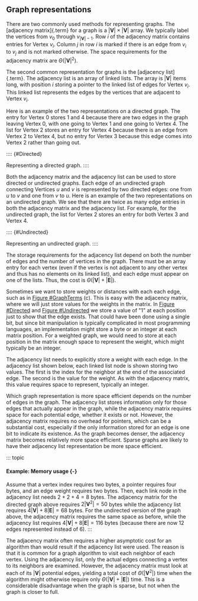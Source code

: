 
## Graph representations

There are two commonly used methods for representing graphs. The
[adjacency matrix]{.term} for a graph is a
$|\mathbf{V}| \times |\mathbf{V}|$ array. We typically label the
vertices from $v_0$ through $v_{|\mathbf{V}|-1}$. Row $i$ of the
adjacency matrix contains entries for Vertex $v_i$. Column $j$ in row
$i$ is marked if there is an edge from $v_i$ to $v_j$ and is not marked
otherwise. The space requirements for the adjacency matrix are
$\Theta(|\mathbf{V}|^2)$.

The second common representation for graphs is the
[adjacency list]{.term}. The adjacency list is
an array of linked lists. The array is $|\mathbf{V}|$ items long, with
position $i$ storing a pointer to the linked list of edges for Vertex
$v_i$. This linked list represents the edges by the vertices that are
adjacent to Vertex $v_i$.

Here is an example of the two representations on a directed graph. The
entry for Vertex 0 stores 1 and 4 because there are two edges in the
graph leaving Vertex 0, with one going to Vertex 1 and one going to
Vertex 4. The list for Vertex 2 stores an entry for Vertex 4 because
there is an edge from Vertex 2 to Vertex 4, but no entry for Vertex 3
because this edge comes into Vertex 2 rather than going out.

:::: {#Directed}
<inlineav id="GdirRepCON" src="Graph/GdirRepCON.js" name="Graph/GdirRepCON" links="Graph/GraphDefCON.css" static/>

Representing a directed graph.
::::

Both the adjacency matrix and the adjacency list can be used to store
directed or undirected graphs. Each edge of an undirected graph
connecting Vertices $u$ and $v$ is represented by two directed edges:
one from $u$ to $v$ and one from $v$ to $u$. Here is an example of the
two representations on an undirected graph. We see that there are twice
as many edge entries in both the adjacency matrix and the adjacency
list. For example, for the undirected graph, the list for Vertex 2
stores an entry for both Vertex 3 and Vertex 4.

:::: {#Undirected}
<inlineav id="GundirRepCON" src="Graph/GundirRepCON.js" name="Graph/GundirRepCON" links="Graph/GraphDefCON.css" static/>

Representing an undirected graph.
::::

The storage requirements for the adjacency list depend on both the
number of edges and the number of vertices in the graph. There must be
an array entry for each vertex (even if the vertex is not adjacent to
any other vertex and thus has no elements on its linked list), and each
edge must appear on one of the lists. Thus, the cost is
$\Theta(|\mathbf{V}| + |\mathbf{E}|)$.

Sometimes we want to store weights or distances with each each edge,
such as in [Figure #GraphTerms](#GraphTerms)
(c). This is easy with the adjacency matrix, where we will just store
values for the weights in the matrix. In
[Figure #Directed](#Directed) and
[Figure #Undirected](#Undirected) we store a value of
"1" at each position just to show that the edge exists. That could
have been done using a single bit, but since bit manipulation is
typically complicated in most programming languages, an implementation
might store a byte or an integer at each matrix position. For a weighted
graph, we would need to store at each position in the matrix enough
space to represent the weight, which might typically be an integer.

The adjacency list needs to explicitly store a weight with each edge. In
the adjacency list shown below, each linked list node is shown storing
two values. The first is the index for the neighbor at the end of the
associated edge. The second is the value for the weight. As with the
adjacency matrix, this value requires space to represent, typically an
integer.

<inlineav id="GweightedCON" src="Graph/GweightedCON.js" name="Graph/GweightedCON" links="Graph/GraphDefCON.css" static/>

Which graph representation is more space efficient depends on the number
of edges in the graph. The adjacency list stores information only for
those edges that actually appear in the graph, while the adjacency
matrix requires space for each potential edge, whether it exists or not.
However, the adjacency matrix requires no overhead for pointers, which
can be a substantial cost, especially if the only information stored for
an edge is one bit to indicate its existence. As the graph becomes
denser, the adjacency matrix becomes relatively more space efficient.
Sparse graphs are likely to have their adjacency list representation be
more space efficient.

::: topic
#### Example: Memory usage {-}

Assume that a vertex index requires two bytes, a pointer requires four
bytes, and an edge weight requires two bytes. Then, each link node in
the adjacency list needs $2 + 2 + 4 = 8$ bytes. The adjacency matrix for
the directed graph above requires $2 |\mathbf{V}^2| = 50$ bytes while
the adjacency list requires $4 |\mathbf{V}| + 8 |\mathbf{E}| = 68$
bytes. For the undirected version of the graph above, the adjacency
matrix requires the same space as before, while the adjacency list
requires $4 |\mathbf{V}| + 8 |\mathbf{E}| = 116$ bytes (because there
are now 12 edges represented instead of 6).
:::

The adjacency matrix often requires a higher asymptotic cost for an
algorithm than would result if the adjacency list were used. The reason
is that it is common for a graph algorithm to visit each neighbor of
each vertex. Using the adjacency list, only the actual edges connecting
a vertex to its neighbors are examined. However, the adjacency matrix
must look at each of its $|\mathbf{V}|$ potential edges, yielding a
total cost of $\Theta(|\mathbf{V}^2|)$ time when the algorithm might
otherwise require only $\Theta(|\mathbf{V}| + |\mathbf{E}|)$ time. This
is a considerable disadvantage when the graph is sparse, but not when
the graph is closer to full.
